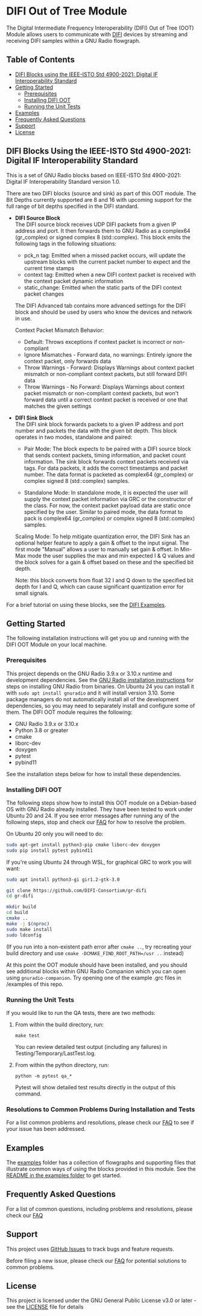# DIFI Out of Tree Module

The Digital Intermediate Frequency Interoperability (DIFI) Out of Tree (OOT) Module allows users to communicate with [DIFI](https://dificonsortium.org/about/) devices by streaming and receiving DIFI samples within a GNU Radio flowgraph.

## Table of Contents

- [DIFI Blocks using the IEEE-ISTO Std 4900-2021: Digital IF Interoperability Standard](#difi-blocks-using-the-ieee-isto-std-4900-2021-digital-if-interoperability-standard)
- [Getting Started](#getting-started)
  - [Prerequisites](#prerequisites)
  - [Installing DIFI OOT](#installing-difi-oot)
  - [Running the Unit Tests](#running-the-unit-tests)
- [Examples](#examples)
- [Frequently Asked Questions](#frequently-asked-questions)
- [Support](#support)
- [License](#license)

## DIFI Blocks Using the IEEE-ISTO Std 4900-2021: Digital IF Interoperability Standard

This is a set of GNU Radio blocks based on IEEE-ISTO Std 4900-2021: Digital IF Interoperability Standard version 1.0.

There are two DIFI blocks (source and sink) as part of this OOT module. The Bit Depths currently supported are 8 and 16 with upcoming support for the full range of bit depths specified in the DIFI standard.

 * __DIFI Source Block__\
	The DIFI source block receives UDP DIFI packets from a given IP address and port. It then forwards them to GNU Radio as a complex64 (gr_complex) or signed complex 8 (std::complex<char>).
	This block emits the following tags in the following situations:
	  - pck_n tag: Emitted when a missed packet occurs, will update the upstream blocks with the current packet number to expect and the current time stamps
	  - context tag: Emitted when a new DIFI context packet is received with the context packet dynamic information
	  - static_change: Emitted when the static parts of the DIFI context packet changes

    The DIFI Advanced tab contains more advanced settings for the DIFI block and should be used by users who know the devices and network in use.

   Context Packet Mismatch Behavior:
      - Default: Throws exceptions if context packet is incorrect or non-compliant
      - Ignore Mismatches - Forward data, no warnings: Entirely ignore the context packet, only forwards data
      - Throw Warnings - Forward: Displays Warnings about context packet mismatch or non-compliant context packets, but still forward DIFI data
      - Throw Warnings - No Forward: Displays Warnings about context packet mismatch or non-compliant context packets, but won't forward data until a correct context packet is received or one that matches the given settings

 * __DIFI Sink Block__\
	The DIFI sink block forwards packets to a given IP address and port number and packets the data with the given bit depth. This block operates in two modes, standalone and paired:

	- Pair Mode: The block expects to be paired with a DIFI source block that sends context packets, timing information, and packet count information. The sink block forwards context packets received via tags. For data packets, it adds the correct timestamps and packet number. The data format is packeted as complex64 (gr_complex) or complex signed 8 (std::complex<char>) samples.

	- Standalone Mode: In standalone mode, it is expected the user will supply the context packet information via GRC or the constructor of the class. For now, the context packet payload data are static once specified by the user. Similar to paired mode, the data format to pack is complex64 (gr_complex) or complex signed 8 (std::complex<char>) samples.

	Scaling Mode: To help mitigate quantization error, the DIFI Sink has an optional helper feature to apply a gain & offset to the input signal. The first mode "Manual" allows a user to manually set gain & offset. In Min-Max mode the user supplies the max and min expected I & Q values and the block solves for a gain & offset based on these and the specified bit depth.

	Note: this block converts from float 32 I and Q down to the specified bit depth for I and Q, which can cause significant quantization error for small signals.

For a brief tutorial on using these blocks, see the [DIFI Examples](./examples/README.md#difi-examples).

## Getting Started

The following installation instructions will get you up and running with the DIFI OOT Module on your local machine.

### Prerequisites

This project depends on the GNU Radio 3.9.x or 3.10.x runtime and development dependencies. See the [GNU Radio installation instructions](https://wiki.gnuradio.org/index.php/InstallingGR#From_Binaries) for steps on
installing GNU Radio from binaries. On Ubuntu 24 you can install it with `sudo apt install gnuradio` and it will install version 3.10.  Some package managers do not automatically install all of the development dependencies,
so you may need to separately install and configure some of them. The DIFI OOT module requires the following:

- GNU Radio 3.9.x or 3.10.x
- Python 3.8 or greater
- cmake
- liborc-dev
- doxygen
- pytest
- pybind11

See the installation steps below for how to install these dependencies.

### Installing DIFI OOT

The following steps show how to install this OOT module on a Debian-based OS with GNU Radio already installed.  They have been tested to work under Ubuntu 20 and 24.  If you see error messages after running any of the following steps, stop and check our [FAQ](./docs/FAQ.md) for how to
resolve the problem.

On Ubuntu 20 only you will need to do:

```bash
sudo apt-get install python3-pip cmake liborc-dev doxygen
sudo pip install pytest pybind11
```

If you're using Ubuntu 24 through WSL, for graphical GRC to work you will want:

```bash
sudo apt install python3-gi gir1.2-gtk-3.0
```

```bash
git clone https://github.com/DIFI-Consortium/gr-difi
cd gr-difi

mkdir build
cd build
cmake ..
make -j $(nproc)
sudo make install
sudo ldconfig
```

(If you run into a non-existent path error after `cmake ..`, try recreating your build directory and use `cmake -DCMAKE_FIND_ROOT_PATH=/usr ..` instead)

At this point the OOT module should have been installed, and you should see additional blocks within GNU Radio Companion which you can open using `gnuradio-companion`.  Try opening one of the example .grc files in /examples of this repo.

### Running the Unit Tests

If you would like to run the QA tests, there are two methods:
 1. From within the build directory, run:
    ```
    make test
    ```

    You can review detailed test output (including any failures) in Testing/Temporary/LastTest.log.

 2. From within the python directory, run:
    ```
    python -m pytest qa_*
    ```

    Pytest will show detailed test results directly in the output of this command.

### Resolutions to Common Problems During Installation and Tests

For a list common problems and resolutions, please check our [FAQ](./docs/FAQ.md) to see if your issue has been addressed.

## Examples

The [examples](./examples) folder has a collection of flowgraphs and supporting files that illustrate common ways of
using the blocks provided in this module. See the [README in the examples folder](./examples/README.md) to get started.

## Frequently Asked Questions

For a list of common questions, including problems and resolutions, please check our [FAQ](./docs/FAQ.md)

## Support

This project uses [GitHub Issues](https://github.com/DIFI-Consortium/gr-difi/issues) to track bugs and feature requests.

Before filing a new issue, please check our [FAQ](./docs/FAQ.md) for potential solutions to common problems.

## License

This project is licensed under the GNU General Public License v3.0 or later - see the [LICENSE](LICENSE) file for details